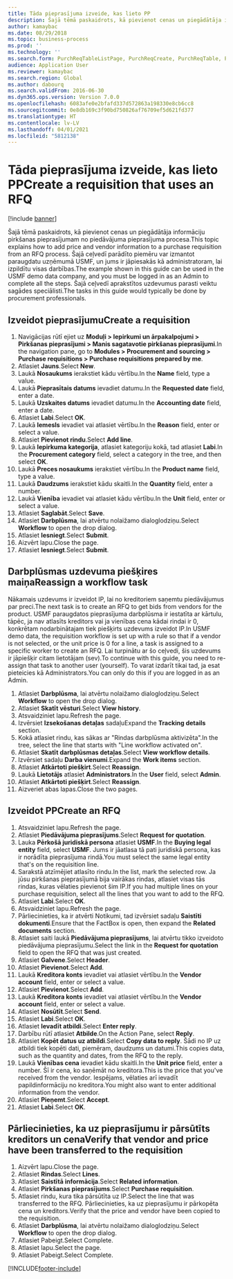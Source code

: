 ```yaml
---
title: Tāda pieprasījuma izveide, kas lieto PP
description: Šajā tēmā paskaidrots, kā pievienot cenas un piegādātāja informāciju pirkšanas pieprasījumam no piedāvājuma pieprasījuma procesa.
author: kamaybac
ms.date: 08/29/2018
ms.topic: business-process
ms.prod: ''
ms.technology: ''
ms.search.form: PurchReqTableListPage, PurchReqCreate, PurchReqTable, PurchReqLineRelatedDocuments, EcoResCategorySingleLookup, PurchReqWorkflowDropDialog, WorkflowSubmitDialog, WorkflowStatus, WorkflowWorkItemActionDialog, WorkflowUserListLookup, PurchReqCopyRFQ, SysDataAreaSelectLookup, PurchRFQCaseTable, PurchRFQEditLines, PurchRFQReplyTable, UnitOfMeasureLookup
audience: Application User
ms.reviewer: kamaybac
ms.search.region: Global
ms.author: dabourq
ms.search.validFrom: 2016-06-30
ms.dyn365.ops.version: Version 7.0.0
ms.openlocfilehash: 6083afe0e2bfafd337d572863a198330e8cb6cc8
ms.sourcegitcommit: 0e8db169c3f90bd750826af76709ef5d621fd377
ms.translationtype: HT
ms.contentlocale: lv-LV
ms.lasthandoff: 04/01/2021
ms.locfileid: "5812138"
---
```

# <a name="create-a-requisition-that-uses-an-rfq"></a><span data-ttu-id="18bee-103">Tāda pieprasījuma izveide, kas lieto PP</span><span class="sxs-lookup"><span data-stu-id="18bee-103">Create a requisition that uses an RFQ</span></span>

[!include [banner](../../includes/banner.md)]

<span data-ttu-id="18bee-104">Šajā tēmā paskaidrots, kā pievienot cenas un piegādātāja informāciju pirkšanas pieprasījumam no piedāvājuma pieprasījuma procesa.</span><span class="sxs-lookup"><span data-stu-id="18bee-104">This topic explains how to add price and vendor information to a purchase requisition from an RFQ process.</span></span> <span data-ttu-id="18bee-105">Šajā ceļvedī parādīto piemēru var izmantot paraugdatu uzņēmumā USMF, un jums ir jāpiesakās kā administratoram, lai izpildītu visas darbības.</span><span class="sxs-lookup"><span data-stu-id="18bee-105">The example shown in this guide can be used in the USMF demo data company, and you must be logged in as an Admin to complete all the steps.</span></span> <span data-ttu-id="18bee-106">Šajā ceļvedī aprakstītos uzdevumus parasti veiktu sagādes speciālisti.</span><span class="sxs-lookup"><span data-stu-id="18bee-106">The tasks in this guide would typically be done by procurement professionals.</span></span>


## <a name="create-a-requisition"></a><span data-ttu-id="18bee-107">Izveidot pieprasījumu</span><span class="sxs-lookup"><span data-stu-id="18bee-107">Create a requisition</span></span>
1. <span data-ttu-id="18bee-108">Navigācijas rūtī ejiet uz **Moduļi > Iepirkumi un ārpakalpojumi > Pirkšanas pieprasījumi > Manis sagatavotie pirkšanas pieprasījumi**.</span><span class="sxs-lookup"><span data-stu-id="18bee-108">In the navigation pane, go to **Modules > Procurement and sourcing > Purchase requisitions > Purchase requisitions prepared by me**.</span></span>
2. <span data-ttu-id="18bee-109">Atlasiet **Jauns**.</span><span class="sxs-lookup"><span data-stu-id="18bee-109">Select **New**.</span></span>
3. <span data-ttu-id="18bee-110">Laukā **Nosaukums** ierakstiet kādu vērtību.</span><span class="sxs-lookup"><span data-stu-id="18bee-110">In the **Name** field, type a value.</span></span>
4. <span data-ttu-id="18bee-111">Laukā **Pieprasītais datums** ievadiet datumu.</span><span class="sxs-lookup"><span data-stu-id="18bee-111">In the **Requested date** field, enter a date.</span></span>
5. <span data-ttu-id="18bee-112">Laukā **Uzskaites datums** ievadiet datumu.</span><span class="sxs-lookup"><span data-stu-id="18bee-112">In the **Accounting date** field, enter a date.</span></span>
6. <span data-ttu-id="18bee-113">Atlasiet **Labi**.</span><span class="sxs-lookup"><span data-stu-id="18bee-113">Select **OK**.</span></span>
7. <span data-ttu-id="18bee-114">Laukā **Iemesls** ievadiet vai atlasiet vērtību.</span><span class="sxs-lookup"><span data-stu-id="18bee-114">In the **Reason** field, enter or select a value.</span></span>
8. <span data-ttu-id="18bee-115">Atlasiet **Pievienot rindu**.</span><span class="sxs-lookup"><span data-stu-id="18bee-115">Select **Add line**.</span></span>
9. <span data-ttu-id="18bee-116">Laukā **Iepirkuma kategorija**, atlasiet kategoriju kokā, tad atlasiet **Labi**.</span><span class="sxs-lookup"><span data-stu-id="18bee-116">In the **Procurement category** field, select a category in the tree, and then select **OK**.</span></span>
10. <span data-ttu-id="18bee-117">Laukā **Preces nosaukums** ierakstiet vērtību.</span><span class="sxs-lookup"><span data-stu-id="18bee-117">In the **Product name** field, type a value.</span></span>
11. <span data-ttu-id="18bee-118">Laukā **Daudzums** ierakstiet kādu skaitli.</span><span class="sxs-lookup"><span data-stu-id="18bee-118">In the **Quantity** field, enter a number.</span></span>
12. <span data-ttu-id="18bee-119">Laukā **Vienība** ievadiet vai atlasiet kādu vērtību.</span><span class="sxs-lookup"><span data-stu-id="18bee-119">In the **Unit** field, enter or select a value.</span></span>
13. <span data-ttu-id="18bee-120">Atlasiet **Saglabāt**.</span><span class="sxs-lookup"><span data-stu-id="18bee-120">Select **Save**.</span></span>
14. <span data-ttu-id="18bee-121">Atlasiet **Darbplūsma**, lai atvērtu nolaižamo dialoglodziņu.</span><span class="sxs-lookup"><span data-stu-id="18bee-121">Select **Workflow** to open the drop dialog.</span></span>
15. <span data-ttu-id="18bee-122">Atlasiet **Iesniegt**.</span><span class="sxs-lookup"><span data-stu-id="18bee-122">Select **Submit**.</span></span>
16. <span data-ttu-id="18bee-123">Aizvērt lapu.</span><span class="sxs-lookup"><span data-stu-id="18bee-123">Close the page.</span></span>
17. <span data-ttu-id="18bee-124">Atlasiet **Iesniegt**.</span><span class="sxs-lookup"><span data-stu-id="18bee-124">Select **Submit**.</span></span>

## <a name="reassign-a-workflow-task"></a><span data-ttu-id="18bee-125">Darbplūsmas uzdevuma piešķires maiņa</span><span class="sxs-lookup"><span data-stu-id="18bee-125">Reassign a workflow task</span></span>
<span data-ttu-id="18bee-126">Nākamais uzdevums ir izveidot IP, lai no kreditoriem saņemtu piedāvājumus par preci.</span><span class="sxs-lookup"><span data-stu-id="18bee-126">The next task is to create an RFQ to get bids from vendors for the product.</span></span> <span data-ttu-id="18bee-127">USMF paraugdatos pieprasījuma darbplūsma ir iestatīta ar kārtulu, tāpēc, ja nav atlasīts kreditors vai ja vienības cena kādai rindai ir 0, konkrētam nodarbinātajam tiek piešķirts uzdevums izveidot IP.</span><span class="sxs-lookup"><span data-stu-id="18bee-127">In USMF demo data, the requisition workflow is set up with a rule so that if a vendor is not selected, or the unit price is 0 for a line, a task is assigned to a specific worker to create an RFQ.</span></span> <span data-ttu-id="18bee-128">Lai turpinātu ar šo ceļvedi, šis uzdevums ir jāpiešķir citam lietotājam (sev).</span><span class="sxs-lookup"><span data-stu-id="18bee-128">To continue with this guide, you need to re-assign that task to another user (yourself).</span></span> <span data-ttu-id="18bee-129">To varat izdarīt tikai tad, ja esat pieteicies kā Administrators.</span><span class="sxs-lookup"><span data-stu-id="18bee-129">You can only do this if you are logged in as an Admin.</span></span>  

1. <span data-ttu-id="18bee-130">Atlasiet **Darbplūsma**, lai atvērtu nolaižamo dialoglodziņu.</span><span class="sxs-lookup"><span data-stu-id="18bee-130">Select **Workflow** to open the drop dialog.</span></span>
2. <span data-ttu-id="18bee-131">Atlasiet **Skatīt vēsturi**.</span><span class="sxs-lookup"><span data-stu-id="18bee-131">Select **View history**.</span></span>
3. <span data-ttu-id="18bee-132">Atsvaidziniet lapu.</span><span class="sxs-lookup"><span data-stu-id="18bee-132">Refresh the page.</span></span>
4. <span data-ttu-id="18bee-133">Izvērsiet **Izsekošanas detaļas** sadaļu</span><span class="sxs-lookup"><span data-stu-id="18bee-133">Expand the **Tracking details** section.</span></span>
5. <span data-ttu-id="18bee-134">Kokā atlasiet rindu, kas sākas ar "Rindas darbplūsma aktivizēta".</span><span class="sxs-lookup"><span data-stu-id="18bee-134">In the tree, select the line that starts with "Line workflow activated on".</span></span>
6. <span data-ttu-id="18bee-135">Atlasiet **Skatīt darbplūsmas detaļas**.</span><span class="sxs-lookup"><span data-stu-id="18bee-135">Select **View workflow details**.</span></span>
7. <span data-ttu-id="18bee-136">Izvērsiet sadaļu **Darba vienumi**.</span><span class="sxs-lookup"><span data-stu-id="18bee-136">Expand the **Work items** section.</span></span>
8. <span data-ttu-id="18bee-137">Atlasiet **Atkārtoti piešķirt**.</span><span class="sxs-lookup"><span data-stu-id="18bee-137">Select **Reassign**.</span></span>
9. <span data-ttu-id="18bee-138">Laukā **Lietotājs** atlasiet **Administrators**.</span><span class="sxs-lookup"><span data-stu-id="18bee-138">In the **User** field, select **Admin**.</span></span>
10. <span data-ttu-id="18bee-139">Atlasiet **Atkārtoti piešķirt**.</span><span class="sxs-lookup"><span data-stu-id="18bee-139">Select **Reassign**.</span></span>
11. <span data-ttu-id="18bee-140">Aizveriet abas lapas.</span><span class="sxs-lookup"><span data-stu-id="18bee-140">Close the two pages.</span></span>

## <a name="create-an-rfq"></a><span data-ttu-id="18bee-141">Izveidot PP</span><span class="sxs-lookup"><span data-stu-id="18bee-141">Create an RFQ</span></span>

1. <span data-ttu-id="18bee-142">Atsvaidziniet lapu.</span><span class="sxs-lookup"><span data-stu-id="18bee-142">Refresh the page.</span></span>
2. <span data-ttu-id="18bee-143">Atlasiet **Piedāvājuma pieprasījums**.</span><span class="sxs-lookup"><span data-stu-id="18bee-143">Select **Request for quotation**.</span></span>
3. <span data-ttu-id="18bee-144">Lauka **Pērkošā juridiskā persona** atlasiet **USMF**.</span><span class="sxs-lookup"><span data-stu-id="18bee-144">In the **Buying legal entity** field, select **USMF**.</span></span> <span data-ttu-id="18bee-145">Jums ir jāatlasa tā pati juridiskā persona, kas ir norādīta pieprasījuma rindā.</span><span class="sxs-lookup"><span data-stu-id="18bee-145">You must select the same legal entity that's on the requisition line.</span></span>  
4. <span data-ttu-id="18bee-146">Sarakstā atzīmējiet atlasīto rindu.</span><span class="sxs-lookup"><span data-stu-id="18bee-146">In the list, mark the selected row.</span></span> <span data-ttu-id="18bee-147">Ja jūsu pirkšanas pieprasījumā bija vairākas rindas, atlasiet visas tās rindas, kuras vēlaties pievienot šim IP.</span><span class="sxs-lookup"><span data-stu-id="18bee-147">If you had multiple lines on your purchase requisition, select all the lines that you want to add to the RFQ.</span></span>  
5. <span data-ttu-id="18bee-148">Atlasiet **Labi**.</span><span class="sxs-lookup"><span data-stu-id="18bee-148">Select **OK**.</span></span>
6. <span data-ttu-id="18bee-149">Atsvaidziniet lapu.</span><span class="sxs-lookup"><span data-stu-id="18bee-149">Refresh the page.</span></span>
7. <span data-ttu-id="18bee-150">Pārliecinieties, ka ir atvērti Notikumi, tad izvērsiet sadaļu **Saistīti dokumenti**.</span><span class="sxs-lookup"><span data-stu-id="18bee-150">Ensure that the FactBox is open, then expand the **Related documents** section.</span></span>
8. <span data-ttu-id="18bee-151">Atlasiet saiti laukā **Piedāvājuma pieprasījums**, lai atvērtu tikko izveidoto piedāvājuma pieprasījumu.</span><span class="sxs-lookup"><span data-stu-id="18bee-151">Select the link in the **Request for quotation** field to open the RFQ that was just created.</span></span>
9. <span data-ttu-id="18bee-152">Atlasiet **Galvene**.</span><span class="sxs-lookup"><span data-stu-id="18bee-152">Select **Header**.</span></span>
10. <span data-ttu-id="18bee-153">Atlasiet **Pievienot**.</span><span class="sxs-lookup"><span data-stu-id="18bee-153">Select **Add**.</span></span>
11. <span data-ttu-id="18bee-154">Laukā **Kreditora konts** ievadiet vai atlasiet vērtību.</span><span class="sxs-lookup"><span data-stu-id="18bee-154">In the **Vendor account** field, enter or select a value.</span></span>
12. <span data-ttu-id="18bee-155">Atlasiet **Pievienot**.</span><span class="sxs-lookup"><span data-stu-id="18bee-155">Select **Add**.</span></span>
13. <span data-ttu-id="18bee-156">Laukā **Kreditora konts** ievadiet vai atlasiet vērtību.</span><span class="sxs-lookup"><span data-stu-id="18bee-156">In the **Vendor account** field, enter or select a value.</span></span>
14. <span data-ttu-id="18bee-157">Atlasiet **Nosūtīt**.</span><span class="sxs-lookup"><span data-stu-id="18bee-157">Select **Send**.</span></span>
15. <span data-ttu-id="18bee-158">Atlasiet **Labi**.</span><span class="sxs-lookup"><span data-stu-id="18bee-158">Select **OK**.</span></span>
16. <span data-ttu-id="18bee-159">Atlasiet **Ievadīt atbildi**.</span><span class="sxs-lookup"><span data-stu-id="18bee-159">Select **Enter reply**.</span></span>
17. <span data-ttu-id="18bee-160">Darbību rūtī atlasiet **Atbilde**.</span><span class="sxs-lookup"><span data-stu-id="18bee-160">On the Action Pane, select **Reply**.</span></span>
18. <span data-ttu-id="18bee-161">Atlasiet **Kopēt datus uz atbildi**.</span><span class="sxs-lookup"><span data-stu-id="18bee-161">Select **Copy data to reply**.</span></span> <span data-ttu-id="18bee-162">Šādi no IP uz atbildi tiek kopēti dati, piemēram, daudzums un datumi.</span><span class="sxs-lookup"><span data-stu-id="18bee-162">This copies data, such as the quantity and dates, from the RFQ to the reply.</span></span>  
19. <span data-ttu-id="18bee-163">Laukā **Vienības cena** ievadiet kādu skaitli.</span><span class="sxs-lookup"><span data-stu-id="18bee-163">In the **Unit price** field, enter a number.</span></span> <span data-ttu-id="18bee-164">Šī ir cena, ko saņēmāt no kreditora.</span><span class="sxs-lookup"><span data-stu-id="18bee-164">This is the price that you've received from the vendor.</span></span> <span data-ttu-id="18bee-165">Iespējams, vēlaties arī ievadīt papildinformāciju no kreditora.</span><span class="sxs-lookup"><span data-stu-id="18bee-165">You might also want to enter additional information from the vendor.</span></span>  
20. <span data-ttu-id="18bee-166">Atlasiet **Pieņemt**.</span><span class="sxs-lookup"><span data-stu-id="18bee-166">Select **Accept**.</span></span>
21. <span data-ttu-id="18bee-167">Atlasiet **Labi**.</span><span class="sxs-lookup"><span data-stu-id="18bee-167">Select **OK**.</span></span>

## <a name="verify-that-vendor-and-price-have-been-transferred-to-the-requisition"></a><span data-ttu-id="18bee-168">Pārliecinieties, ka uz pieprasījumu ir pārsūtīts kreditors un cena</span><span class="sxs-lookup"><span data-stu-id="18bee-168">Verify that vendor and price have been transferred to the requisition</span></span>
1. <span data-ttu-id="18bee-169">Aizvērt lapu.</span><span class="sxs-lookup"><span data-stu-id="18bee-169">Close the page.</span></span>
2. <span data-ttu-id="18bee-170">Atlasiet **Rindas**.</span><span class="sxs-lookup"><span data-stu-id="18bee-170">Select **Lines**.</span></span>
3. <span data-ttu-id="18bee-171">Atlasiet **Saistītā informācija**.</span><span class="sxs-lookup"><span data-stu-id="18bee-171">Select **Related information**.</span></span>
4. <span data-ttu-id="18bee-172">Atlasiet **Pirkšanas pieprasījums**.</span><span class="sxs-lookup"><span data-stu-id="18bee-172">Select **Purchase requisition**.</span></span>
5. <span data-ttu-id="18bee-173">Atlasiet rindu, kura tika pārsūtīta uz IP.</span><span class="sxs-lookup"><span data-stu-id="18bee-173">Select the line that was transferred to the RFQ.</span></span> <span data-ttu-id="18bee-174">Pārliecinieties, ka uz pieprasījumu ir pārkopēta cena un kreditors.</span><span class="sxs-lookup"><span data-stu-id="18bee-174">Verify that the price and vendor have been copied to the requisition.</span></span>  
6. <span data-ttu-id="18bee-175">Atlasiet **Darbplūsma**, lai atvērtu nolaižamo dialoglodziņu.</span><span class="sxs-lookup"><span data-stu-id="18bee-175">Select **Workflow** to open the drop dialog.</span></span>
7. <span data-ttu-id="18bee-176">Atlasiet Pabeigt.</span><span class="sxs-lookup"><span data-stu-id="18bee-176">Select Complete.</span></span>
8. <span data-ttu-id="18bee-177">Atlasiet lapu.</span><span class="sxs-lookup"><span data-stu-id="18bee-177">Select the page.</span></span>
9. <span data-ttu-id="18bee-178">Atlasiet Pabeigt.</span><span class="sxs-lookup"><span data-stu-id="18bee-178">Select Complete.</span></span>



[!INCLUDE[footer-include](../../../includes/footer-banner.md)]